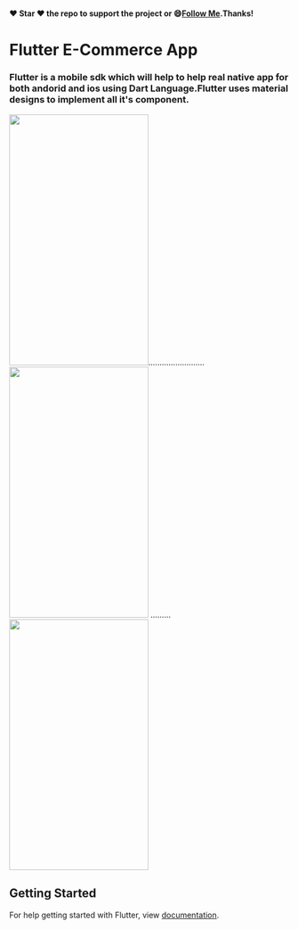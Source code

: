 #####
#### :heart: Star :heart: the repo to support the project or :smile:[Follow Me](https://github.com/pedromassango).Thanks!

# Flutter E-Commerce App

### Flutter is a mobile sdk which will help to help real native app for both andorid and ios using Dart Language.Flutter uses material designs to implement all it's component.

<img src="https://github.com/octivia/E-commerce/blob/master/Upload_Image/Screenshot_20190113-153759.png" alt="" 
width="250" height="450" >.........................<img src="https://github.com/octivia/E-commerce/blob/master/Upload_Image/Screenshot_20190113-153803.png" alt="" width="250" height="450" >
......... <img src="https://github.com/octivia/E-commerce/blob/master/Upload_Image/Screenshot_20190113-153813.png"
alt="" width="250" height="450" >


## Getting Started

For help getting started with Flutter, view 
[documentation](https://flutter.io/).
